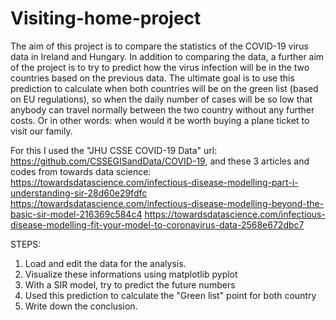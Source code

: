 # Visiting-home-project
The aim of this project is to compare the statistics of the COVID-19 virus data in Ireland and Hungary. 
In addition to comparing the data, a further aim of the project is to try to predict how the virus infection will be in the two countries based on the previous data. 
The ultimate goal is to use this prediction to calculate when both countries will be on the green list (based on EU regulations), 
so when the daily number of cases will be so low that anybody can travel normally between the two country without any further costs. 
Or in other words: when would it be worth buying a plane ticket to visit our family.  

For this I used the "JHU CSSE COVID-19 Data" url: https://github.com/CSSEGISandData/COVID-19, 
and these 3 articles and codes from towards data science: 
https://towardsdatascience.com/infectious-disease-modelling-part-i-understanding-sir-28d60e29fdfc
https://towardsdatascience.com/infectious-disease-modelling-beyond-the-basic-sir-model-216369c584c4
https://towardsdatascience.com/infectious-disease-modelling-fit-your-model-to-coronavirus-data-2568e672dbc7



STEPS: 

1. Load and edit the data for the analysis.
2. Visualize these informations using matplotlib pyplot
3. With a SIR model, try to predict the future numbers
4. Used this prediction to calculate the "Green list" point for both country
5. Write down the conclusion.


